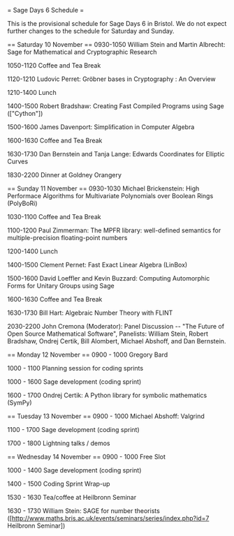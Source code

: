 = Sage Days 6 Schedule =

This is the provisional schedule for Sage Days 6 in Bristol.  We do not expect further changes to the schedule for Saturday and Sunday.

== Saturday 10 November ==
0930-1050 William Stein and Martin Albrecht: Sage for Mathematical and Cryptographic Research

1050-1120 Coffee and Tea Break

1120-1210 Ludovic Perret: Gröbner bases in Cryptography : An Overview

1210-1400 Lunch

1400-1500 Robert Bradshaw: Creating Fast Compiled Programs using Sage (["Cython"])

1500-1600 James Davenport: Simplification in Computer Algebra

1600-1630 Coffee and Tea Break

1630-1730 Dan Bernstein and Tanja Lange: Edwards Coordinates for Elliptic Curves 

1830-2200 Dinner at Goldney Orangery

== Sunday 11 November ==
0930-1030 Michael Brickenstein: High Performace Algorithms for Multivariate Polynomials over Boolean Rings (PolyBoRi)

1030-1100 Coffee and Tea Break

1100-1200 Paul Zimmerman:  The MPFR library: well-defined semantics for multiple-precision floating-point numbers

1200-1400 Lunch

1400-1500 Clement Pernet: Fast Exact Linear Algebra (LinBox)

1500-1600 David Loeffler and Kevin Buzzard: Computing Automorphic
Forms for Unitary Groups using Sage

1600-1630 Coffee and Tea Break

1630-1730 Bill Hart: Algebraic Number Theory with FLINT

2030-2200 John Cremona (Moderator): Panel Discussion -- "The Future of Open Source Mathematical Software", 
Panelists: William Stein, Robert Bradshaw, Ondrej Certik, Bill Alombert, Michael Abshoff, and Dan Bernstein.

== Monday 12 November ==
0900 - 1000 Gregory Bard

1000 - 1100 Planning session for coding sprints

1000 - 1600 Sage development (coding sprint)

1600 - 1700 Ondrej Certik: A Python library for symbolic mathematics (SymPy)

== Tuesday 13 November ==
0900 - 1000 Michael Abshoff: Valgrind

1100 - 1700 Sage development (coding sprint)

1700 - 1800 Lightning talks / demos

== Wednesday 14 November ==
0900 - 1000 Free Slot

1000 - 1400 Sage development (coding sprint)

1400 - 1500 Coding Sprint Wrap-up

1530 - 1630 Tea/coffee at Heilbronn Seminar

1630 - 1730 William Stein:  SAGE for number theorists ([http://www.maths.bris.ac.uk/events/seminars/series/index.php?id=7 Heilbronn Seminar])
